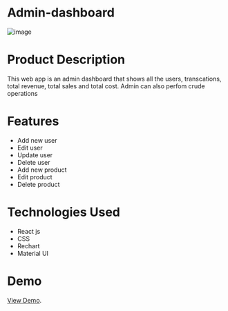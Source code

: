 # Admin-dashboard
![image](https://user-images.githubusercontent.com/33374376/148635070-383d64f2-5d8f-4649-bf24-a256262b391a.png)

# Product Description 
This web app is an admin dashboard that shows all the users, transcations, total revenue, total sales and  total cost. 
Admin can also perfom crude operations

# Features
- Add new user
- Edit user
- Update user
- Delete user
- Add new product
- Edit product
- Delete product

# Technologies Used
 - React js
 - CSS
 - Rechart
 - Material UI

# Demo
[View Demo](https://admin-dasboard-react.netlify.app/).
